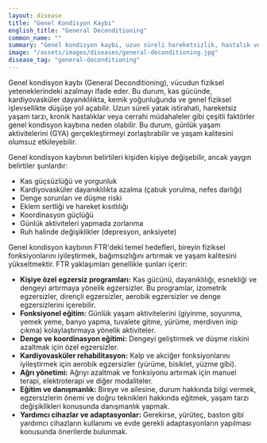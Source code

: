 ```yaml
---
layout: disease
title: "Genel Kondisyon Kaybı"
english_title: "General Deconditioning"
common_name: ""
summary: "Genel kondisyon kaybı, uzun süreli hareketsizlik, hastalık veya yaralanma sonucu fiziksel fonksiyonlarda ve genel sağlık durumunda azalma ile karakterizedir."
image: "/assets/images/diseases/general-deconditioning.jpg"
disease_tag: "general-deconditioning"
---
```





Genel kondisyon kaybı (General Deconditioning), vücudun fiziksel yeteneklerindeki azalmayı ifade eder. Bu durum, kas gücünde, kardiyovasküler dayanıklılıkta, kemik yoğunluğunda ve genel fiziksel işlevsellikte düşüşe yol açabilir. Uzun süreli yatak istirahati, hareketsiz yaşam tarzı, kronik hastalıklar veya cerrahi müdahaleler gibi çeşitli faktörler genel kondisyon kaybına neden olabilir. Bu durum, günlük yaşam aktivitelerini (GYA) gerçekleştirmeyi zorlaştırabilir ve yaşam kalitesini olumsuz etkileyebilir.


Genel kondisyon kaybının belirtileri kişiden kişiye değişebilir, ancak yaygın belirtiler şunlardır:

*   Kas güçsüzlüğü ve yorgunluk
*   Kardiyovasküler dayanıklılıkta azalma (çabuk yorulma, nefes darlığı)
*   Denge sorunları ve düşme riski
*   Eklem sertliği ve hareket kısıtlılığı
*   Koordinasyon güçlüğü
*   Günlük aktiviteleri yapmada zorlanma
*   Ruh halinde değişiklikler (depresyon, anksiyete)


Genel kondisyon kaybının FTR'deki temel hedefleri, bireyin fiziksel fonksiyonlarını iyileştirmek, bağımsızlığını artırmak ve yaşam kalitesini yükseltmektir. FTR yaklaşımları genellikle şunları içerir:

*   **Kişiye özel egzersiz programları:** Kas gücünü, dayanıklılığı, esnekliği ve dengeyi artırmaya yönelik egzersizler. Bu programlar, izometrik egzersizler, dirençli egzersizler, aerobik egzersizler ve denge egzersizlerini içerebilir.
*   **Fonksiyonel eğitim:** Günlük yaşam aktivitelerini (giyinme, soyunma, yemek yeme, banyo yapma, tuvalete gitme, yürüme, merdiven inip çıkma) kolaylaştırmaya yönelik aktiviteler.
*   **Denge ve koordinasyon eğitimi:** Dengeyi geliştirmek ve düşme riskini azaltmak için özel egzersizler.
*   **Kardiyovasküler rehabilitasyon:** Kalp ve akciğer fonksiyonlarını iyileştirmek için aerobik egzersizler (yürüme, bisiklet, yüzme gibi).
*   **Ağrı yönetimi:** Ağrıyı azaltmak ve fonksiyonu artırmak için manuel terapi, elektroterapi ve diğer modaliteler.
*   **Eğitim ve danışmanlık:** Bireye ve ailesine, durum hakkında bilgi vermek, egzersizlerin önemi ve doğru teknikleri hakkında eğitmek, yaşam tarzı değişiklikleri konusunda danışmanlık yapmak.
*   **Yardımcı cihazlar ve adaptasyonlar:** Gerekirse, yürüteç, baston gibi yardımcı cihazların kullanımı ve evde gerekli adaptasyonların yapılması konusunda önerilerde bulunmak.

